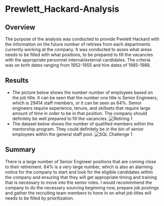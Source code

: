# Prewlett_Hackard-Analysis
## Overview
The purpose of the analysis was conducted to provide Pwelett Hackard with the information on the future number of retirees from each departments currently working at the company. It was conducted to asses what areas needs to be filled with what positions, to be prepared to fill the vacancies with the appropriate personnel internal/external candidates. The criteria was on birth dates ranging from 1952-1955 and hire dates of 1985-1988.
## Results
- The picture below shows the number number of employees based on the job title. It can be seen that the number one title is Senior Engineers, which is 29414 staff members, or it can be seen as 64%. Senior engineers require experience, tenure, and skillsets that require large amount of time in order to be in that position. The company should definitely be well prepared to fill the vacancies. 
![Retiring 1](https://user-images.githubusercontent.com/108282027/185239468-94a32d68-3716-4775-a1d3-42a158eada2b.png)
- The dataset below shows the number of qualified members within the mentorship program. They could definitely be in the bin of senior employees within the general staff pool.
![SQL Challenge 1](https://user-images.githubusercontent.com/108282027/185239612-998ce528-de8c-495f-882d-49c0dec820b5.png)
## Summary
There is a large number of Senior Engineer positions that are coming close to their retirement. 64% is a very large number, which is also an alarming notice for the company to start and look for the eligible candidates within the company and ensuring that they will get appropriate timing and training that is necessary to move into the senior roles. I would recommmend the company to do the necessary sourcing beginning now, prepare job postings and gather the recruiting team members to hone in on what job titles will needs to be filled by prioritization. 
